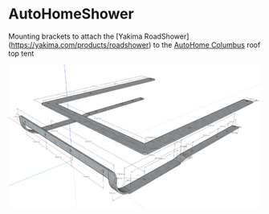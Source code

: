 # AutoHomeShower
Mounting brackets to attach the [Yakima RoadShower] (https://yakima.com/products/roadshower) to the [AutoHome Columbus](https://www.autohome-official.com/en/products/columbus-roof-top-tent/columbus-carbon-fiber/) roof top tent

![alt text](https://github.com/SzymonSlupik/AutoHomeShower/blob/main/ShowerBracket%20Overview.png)
